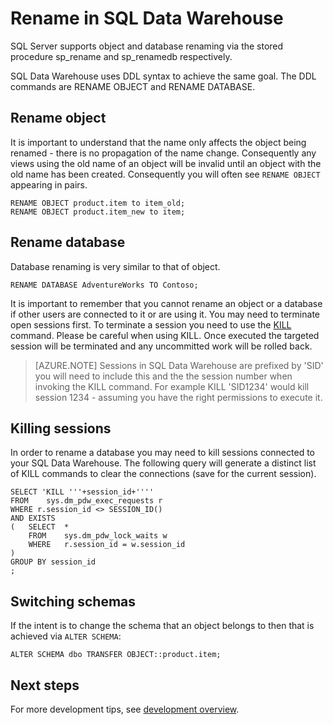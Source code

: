 <properties
   pageTitle="Rename in SQL Data Warehouse | Microsoft Azure"
   description="Tips for renaming objects and databases in Azure SQL Data Warehouse for developing solutions."
   services="sql-data-warehouse"
   documentationCenter="NA"
   authors="jrowlandjones"
   manager="barbkess"
   editor=""/>

<tags
   ms.service="sql-data-warehouse"
   ms.devlang="NA"
   ms.topic="article"
   ms.tgt_pltfrm="NA"
   ms.workload="data-services"
   ms.date="09/22/2015"
   ms.author="JRJ@BigBangData.co.uk;barbkess"/>

# Rename in SQL Data Warehouse
SQL Server supports object and database renaming via the stored procedure sp_rename and sp_renamedb respectively.

SQL Data Warehouse uses DDL syntax to achieve the same goal. The DDL commands are RENAME OBJECT and RENAME DATABASE.

## Rename object

It is important to understand that the name only affects the object being renamed - there is no propagation of the name change. Consequently any views using the old name of an object will be invalid until an object with the old name has been created. Consequently you will often see `RENAME OBJECT` appearing in pairs.

```
RENAME OBJECT product.item to item_old;
RENAME OBJECT product.item_new to item;
```

## Rename database

Database renaming is very similar to that of object. 

```
RENAME DATABASE AdventureWorks TO Contoso;
```

It is important to remember that you cannot rename an object or a database if other users are connected to it or are using it. You may need to terminate open sessions first. To terminate a session you need to use the [KILL][] command. Please be careful when using KILL. Once executed the targeted session will be terminated and any uncommitted work will be rolled back.

> [AZURE.NOTE] Sessions in SQL Data Warehouse are prefixed by 'SID' you will need to include this and the the session number when invoking the KILL command. For example KILL 'SID1234' would kill session 1234 - assuming you have the right permissions to execute it.

## Killing sessions
In order to rename a database you may need to kill sessions connected to your SQL Data Warehouse. The following query will generate a distinct list of KILL commands to clear the connections (save for the current session).

```
SELECT 'KILL '''+session_id+''''
FROM	sys.dm_pdw_exec_requests r
WHERE r.session_id <> SESSION_ID()
AND EXISTS
(	SELECT 	*
	FROM 	sys.dm_pdw_lock_waits w
	WHERE 	r.session_id = w.session_id
)
GROUP BY session_id
;
```

## Switching schemas
If the intent is to change the schema that an object belongs to then that is achieved via `ALTER SCHEMA`:

```
ALTER SCHEMA dbo TRANSFER OBJECT::product.item;
```


## Next steps
For more development tips, see [development overview][].

<!--Image references-->

<!--Article references-->
[development overview]: sql-data-warehouse-overview-develop.md

<!--MSDN references-->
[KILL]: https://msdn.microsoft.com/en-us/library/ms173730.aspx

<!--Other Web references-->
[Azure management portal]: http://portal.azure.com/


